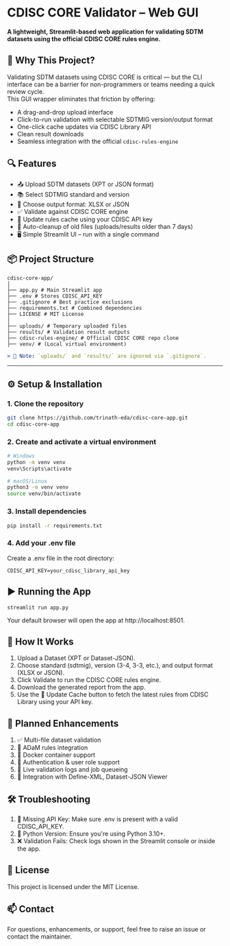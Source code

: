 # CDISC CORE Validator – Web GUI

**A lightweight, Streamlit-based web application for validating SDTM datasets using the official CDISC CORE rules engine.**  


## 🚀 Why This Project?

Validating SDTM datasets using CDISC CORE is critical — but the CLI interface can be a barrier for non-programmers or teams needing a quick review cycle.  
This GUI wrapper eliminates that friction by offering:

- A drag-and-drop upload interface
- Click-to-run validation with selectable SDTMIG version/output format
- One-click cache updates via CDISC Library API
- Clean result downloads
- Seamless integration with the official `cdisc-rules-engine`

## 🔍 Features

- 📤 Upload SDTM datasets (XPT or JSON format)
- 📚 Select SDTMIG standard and version
- 📄 Choose output format: XLSX or JSON
- ✅ Validate against CDISC CORE engine
- 🔄 Update rules cache using your CDISC API key
- 🧹 Auto-cleanup of old files (uploads/results older than 7 days)
- 🖥️ Simple Streamlit UI – run with a single command


## 📦 Project Structure
```
cdisc-core-app/
│
├── app.py # Main Streamlit app
├── .env # Stores CDISC_API_KEY
├── .gitignore # Best practice exclusions
├── requirements.txt # Combined dependencies
├── LICENSE # MIT License
│
├── uploads/ # Temporary uploaded files
├── results/ # Validation result outputs
├── cdisc-rules-engine/ # Official CDISC CORE repo clone
├── venv/ # (Local virtual environment)
```

```yaml
> 📝 Note: `uploads/` and `results/` are ignored via `.gitignore`.
```
---

## ⚙️ Setup & Installation

### 1. Clone the repository

```bash
git clone https://github.com/trinath-eda/cdisc-core-app.git
cd cdisc-core-app
```

### 2. Create and activate a virtual environment
```bash
# Windows
python -m venv venv
venv\Scripts\activate

# macOS/Linux
python3 -m venv venv
source venv/bin/activate
```

### 3. Install dependencies
``` bash
pip install -r requirements.txt
```

### 4. Add your .env file
Create a .env file in the root directory:

```
CDISC_API_KEY=your_cdisc_library_api_key
```

## ▶️ Running the App
```
streamlit run app.py
```

Your default browser will open the app at http://localhost:8501.

## 🧪 How It Works
1. Upload a Dataset (XPT or Dataset-JSON).
2. Choose standard (sdtmig), version (3-4, 3-3, etc.), and output format (XLSX or JSON).
3. Click Validate to run the CDISC CORE rules engine.
4. Download the generated report from the app.
5. Use the 🔄 Update Cache button to fetch the latest rules from CDISC Library using your API key.

## 🌱 Planned Enhancements
1. ✅ Multi-file dataset validation
2. 🧬 ADaM rules integration
3. 🐳 Docker container support
4. 🔐 Authentication & user role support
5. 📝 Live validation logs and job queueing
6. 📎 Integration with Define-XML, Dataset-JSON Viewer

## 🛠 Troubleshooting
1. 🔑 Missing API Key: Make sure .env is present with a valid CDISC_API_KEY.
2. 🐍 Python Version: Ensure you're using Python 3.10+.
3. ❌ Validation Fails: Check logs shown in the Streamlit console or inside the app.

## 🧾 License
This project is licensed under the MIT License.

## 📫 Contact
For questions, enhancements, or support, feel free to raise an issue or contact the maintainer.